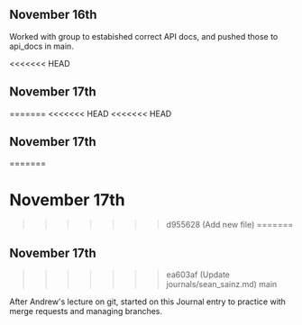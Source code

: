 ## November 16th

Worked with group to estabished correct API docs, and pushed those to api_docs in main.

<<<<<<< HEAD
## November 17th
=======
<<<<<<< HEAD
<<<<<<< HEAD
## November 17th
=======
# November 17th
>>>>>>> d955628 (Add new file)
=======
## November 17th
>>>>>>> ea603af (Update journals/sean_sainz.md)
>>>>>>> main

After Andrew's lecture on git, started on this Journal entry to practice with merge requests and managing branches.
